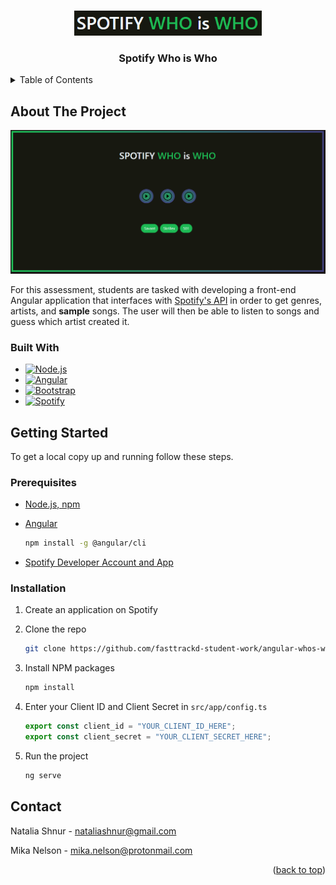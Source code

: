 <a name="readme-top"></a>

<!-- PROJECT LOGO -->
<br />
<div align="center">
  <a href="https://github.com/github_username/repo_name">
    <img src="src/assets/title.PNG" alt="Logo" width="300px">
  </a>
<h3 align="center">Spotify Who is Who</h3>
</div>

<!-- TABLE OF CONTENTS -->
<details>
  <summary>Table of Contents</summary>
  <ol>
    <li>
      <a href="#about-the-project">About The Project</a>
      <ul>
        <li><a href="#built-with">Built With</a></li>
      </ul>
    </li>
    <li>
      <a href="#getting-started">Getting Started</a>
      <ul>
        <li><a href="#prerequisites">Prerequisites</a></li>
        <li><a href="#installation">Installation</a></li>
      </ul>
    </li>
    <li><a href="#contact">Contact</a></li>
  </ol>
</details>

<!-- ABOUT THE PROJECT -->

## About The Project

[![Spotify Who is Who Title][title]](https://github.com/fasttrackd-student-work/angular-whos-who-sprint-09-2023-assessment-2-team-1-1)

For this assessment, students are tasked with developing a front-end Angular application that interfaces with [Spotify's API](https://developer.spotify.com/) in order to get genres, artists, and **sample** songs. The user will then be able to listen to songs and guess which artist created it.

### Built With

- [![Node.js][Node.js]][Node.js-url]
- [![Angular][Angular.io]][Angular-url]
- [![Bootstrap][Bootstrap.com]][Bootstrap-url]
- [![Spotify][Spotify API]][Spotify-url]

<!-- GETTING STARTED -->

## Getting Started

To get a local copy up and running follow these steps.

### Prerequisites

- [Node.js, npm](https://nodejs.org/)

- [Angular](https://angular.io/guide/setup-local)

  ```sh
  npm install -g @angular/cli
  ```

- [Spotify Developer Account and App](https://developer.spotify.com/documentation/web-api/concepts/apps)

### Installation

1. Create an application on Spotify
2. Clone the repo

   ```sh
   git clone https://github.com/fasttrackd-student-work/angular-whos-who-sprint-09-2023-assessment-2-team-1-1
   ```

3. Install NPM packages

   ```sh
   npm install
   ```

4. Enter your Client ID and Client Secret in `src/app/config.ts`

   ```js
   export const client_id = "YOUR_CLIENT_ID_HERE";
   export const client_secret = "YOUR_CLIENT_SECRET_HERE";
   ```

5. Run the project
   ```sh
   ng serve
   ```

<!-- CONTACT -->

## Contact

Natalia Shnur - nataliashnur@gmail.com

Mika Nelson - mika.nelson@protonmail.com


<p align="right">(<a href="#readme-top">back to top</a>)</p>

[Node.js]: https://img.shields.io/badge/node.js-233056?style=for-the-badge&logo=nodedotjs&logoColor=5aaa46
[Node.js-url]: https://nodejs.org/
[Angular.io]: https://img.shields.io/badge/Angular-DD0031?style=for-the-badge&logo=angular&logoColor=white
[Angular-url]: https://angular.io/
[Bootstrap.com]: https://img.shields.io/badge/Bootstrap-563D7C?style=for-the-badge&logo=bootstrap&logoColor=white
[Bootstrap-url]: https://getbootstrap.com
[Spotify API]: https://img.shields.io/badge/spotify-212121?style=for-the-badge&logo=spotify&logoColor=1ed760
[Spotify-url]: https://developer.spotify.com/
[title]: src/assets/game.PNG
